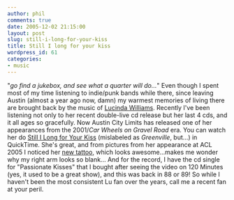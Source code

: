 ```yaml
---
author: phil
comments: true
date: 2005-12-02 21:15:00
layout: post
slug: still-i-long-for-your-kiss
title: Still I long for your kiss
wordpress_id: 61
categories:
- music
---
```


"_go find a jukebox, and see what a quarter will do..._"  Even though I spent most of my time listening to indie/punk bands while there, since leaving Austin (almost a year ago now, damn) my warmest memories of living there are brought back by the music of [Lucinda Williams](http://www.lucindawilliams.com/).  Recently I've been listening not only to her recent double-live cd release but her last 4 cds, and it all ages so gracefully.  Now Austin City Limits has released one of her appearances from the 2001/_Car Wheels on Gravel Road_ era.  You can watch her do [Still I Long for Your Kiss](http://acldvd.com/vid/LW_big_QT.htm) (mislabeled as _Greenville_, but...) in QuickTime.   She's great, and from pictures from her appearance at ACL 2005 I noticed her [new tattoo](http://www.cowboysindians.com/articles/0905/images/williams.jpg), which looks awesome...makes me wonder why my right arm looks so blank...  And for the record, I have the cd single for "Passionate Kisses" that I bought after seeing the video on 120 Minutes (yes, it used to be a great show), and this was back in 88 or 89!  So while I haven't been the most consistent Lu fan over the years, call me a recent fan at your peril.

